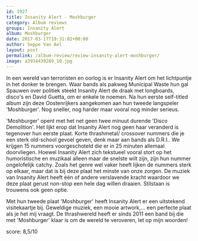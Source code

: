 ```yaml
---
id: 1927
title: Insanity Alert - Moshburger
category: Album reviews
groups: Insanity Alert
album: Moshburger
date: 2017-03-17T19:31:02+00:00
author: Seppe Van Ael
layout: post
permalink: /album-review/review-insanity-alert-moshburger/
image: a3934439289_10.jpg
---
```

In een wereld van terroristen en oorlog is er Insanity Alert om het lichtpuntje in het donker te brengen. Waar bands als pakweg Municipal Waste hun gal Spauwen over politiek steekt Insanity Alert de draak met longboards, disco's en David Guetta, om er enkele te noemen. Na hun eerste self-titled album zijn deze Oostenrijkers aangekomen aan hun tweede langspeler 'Moshburger'. Nog sneller, nog harder maar vooral nog minder serieus.

'Moshburger' opent met het net geen twee minuut durende 'Disco Demolition'. Het lijkt erop dat Insanity Alert nog geen haar veranderd is tegenover hun eerste plaat. Korte thrashmetal/ crossover nummers die je een sterk old-school gevoel geven, denk maar aan bands als D.R.I.. We krijgen 15 nummers voorgeschoteld die er in 25 minuten allemaal doorvliegen. Hoewel Insanity Alert zich tekstueel vooral stort op het humoristische en muzikaal alleen maar de snelste wilt zijn, zijn hun nummer ongelofelijk catchy. Zoals het genre wel vaker heeft lijken de nummers sterk op elkaar, maar dat is bij deze plaat het minste van onze zorgen. De muziek van Insanity Alert heeft één of andere verslavende kracht waardoor we deze plaat gerust non-stop een hele dag willen draaien. Stilstaan is trouwens ook geen optie.

Met hun tweede plaat 'Moshburger' heeft Insanity Alert er een uitstekend visitekaartje bij. Geweldige muziek, een mooie artwork,&#8230; een perfecte plaat als je het mij vraagt. De thrashwereld heeft er sinds 2011 een band bij die met 'Moshburger' klaar is om de wereld te veroveren, let op mijn woorden!

score: 8,5/10
